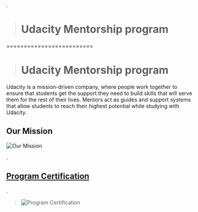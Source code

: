 .

> # Udacity Mentorship program





=========================




> # Udacity Mentorship program


Udacity is a mission-driven company, where people work together to ensure that students get the support they need to build skills that will serve them for the rest of their lives. Mentors act as guides and support systems that allow students to reach their highest potential while studying with Udacity.



## Our Mission


![Our Mission](https://video.udacity-data.com/topher/2020/August/5f447fe3_screen-shot-2020-08-24-at-8.04.58-pm/screen-shot-2020-08-24-at-8.04.58-pm.png)


.


## [Program  Certification  ](https://confirm.udacity.com/N9Q3HHTU)


.


> ![Program  Certification](https://user-images.githubusercontent.com/36210723/118921989-d9061780-b941-11eb-85cf-f7c4929aafa9.png)
